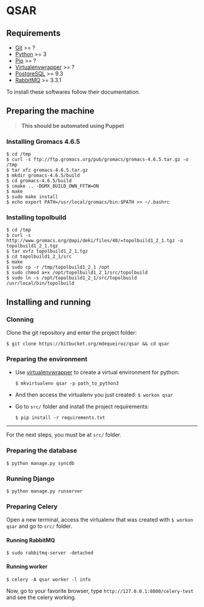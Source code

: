 # QSAR

## Requirements

* [Git](http://git-scm.com/) >= ?
* [Python](https://www.python.org/) >= 3
* [Pip](http://www.pip-installer.org/en/latest/) >= ?
* [Virtualenvwrapper](http://virtualenvwrapper.readthedocs.org/en/latest/) >= ?
* [PostgreSQL](http://www.postgresql.org/) >= 9.3
* [RabbitMQ](https://www.rabbitmq.com/) >= 3.3.1

To install these softwares follow their documentation.

## Preparing the machine

> **This should be automated using Puppet**



### Installing Gromacs 4.6.5

```
$ cd /tmp
$ curl -s ftp://ftp.gromacs.org/pub/gromacs/gromacs-4.6.5.tar.gz -o /tmp
$ tar xfz gromacs-4.6.5.tar.gz
$ mkdir gromacs-4.6.5/build
$ cd gromacs-4.6.5/build
$ cmake .. -DGMX_BUILD_OWN_FFTW=ON
$ make
$ sudo make install
$ echo export PATH=/usr/local/gromacs/bin:$PATH >> ~/.bashrc
```

### Installing topolbuild

```
$ cd /tmp
$ curl -s http://www.gromacs.org/@api/deki/files/40/=topolbuild1_2_1.tgz -o topolbuild1_2_1.tgz
$ tar xvfz topolbuild1_2_1.tgz
$ cd topolbuild1_2_1/src
$ make
$ sudo cp -r /tmp/topolbuild1_2_1 /opt
$ sudo chmod a+x /opt/topolbuild1_2_1/src/topolbuild
$ sudo ln -s /opt/topolbuild1_2_1/src/topolbuild /usr/local/bin/topolbuild
```


## Installing and running <our-project-name>

### Clonning

Clone the <our-project-name> git repository and enter the project folder:

`$ git clone https://bitbucket.org/mdequeiroz/qsar && cd qsar`

### Preparing the environment

- Use [virtualenvwrapper](http://virtualenvwrapper.readthedocs.org/en/latest/) to create a virtual environment for python:

	`$ mkvirtualenv qsar -p path_to_python3`

- And then access the virtualenv you just created: `$ workon qsar`

- Go to `src/` folder and install the project requirements:

	`$ pip install -r requirements.txt`

---
For the next steps, you must be at `src/` folder.

### Preparing the database

`$ python manage.py syncdb`

### Running Django

`$ python manage.py runserver`

### Preparing Celery
Open a new terminal, access the virtualenv that was created with `$ workon qsar` and go to `src/` folder.

#### Running RabbitMQ

`$ sudo rabbitmq-server -detached`

#### Running worker

`$ celery -A qsar worker -l info`


Now, go to your favorite browser, type `http://127.0.0.1:8000/celery-test` and see the celery working.
